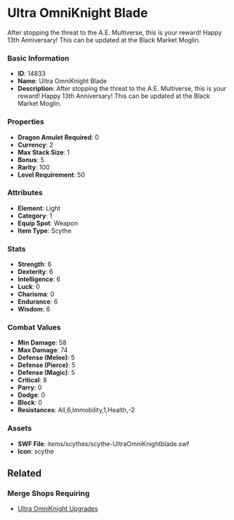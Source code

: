 # Ultra OmniKnight Blade

After stopping the threat to the A.E. Multiverse, this is your reward! Happy 13th Anniversary!  This can be updated at the Black Market Moglin.

### Basic Information

- **ID**: 14833
- **Name**: Ultra OmniKnight Blade
- **Description**: After stopping the threat to the A.E. Multiverse, this is your reward! Happy 13th Anniversary!  This can be updated at the Black Market Moglin.

### Properties

- **Dragon Amulet Required**: 0
- **Currency**: 2
- **Max Stack Size**: 1
- **Bonus**: 5
- **Rarity**: 100
- **Level Requirement**: 50

### Attributes

- **Element**: Light
- **Category**: 1
- **Equip Spot**: Weapon
- **Item Type**: Scythe

### Stats

- **Strength**: 6
- **Dexterity**: 6
- **Intelligence**: 6
- **Luck**: 0
- **Charisma**: 0
- **Endurance**: 6
- **Wisdom**: 6

### Combat Values

- **Min Damage**: 58
- **Max Damage**: 74
- **Defense (Melee)**: 5
- **Defense (Pierce)**: 5
- **Defense (Magic)**: 5
- **Critical**: 8
- **Parry**: 0
- **Dodge**: 0
- **Block**: 0
- **Resistances**: All,6,Immobility,1,Health,-2

### Assets

- **SWF File**: items/scythes/scythe-UltraOmniKnightblade.swf
- **Icon**: scythe

## Related

### Merge Shops Requiring

- [Ultra OmniKnight Upgrades](../merge-shops/241-ultra-omniknight-upgrades.md)

